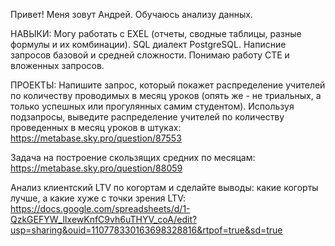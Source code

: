 Привет! Меня зовут Андрей.
Обучаюсь анализу данных. 


НАВЫКИ:
Могу работать с EXEL (отчеты, сводные таблицы, разные формулы и их комбинации).
SQL диалект PostgreSQL. Написние запросов базовой и средней сложности. Понимаю работу CTE  и вложенных запросов.


ПРОЕКТЫ:
Напишите запрос, который покажет распределение учителей по количеству проводимых в месяц уроков (опять же - не триальных, а только успешных или прогулянных самим студентом).
Используя подзапросы, выведите распределение учителей по количеству проведенных в месяц уроков в штуках:
https://metabase.sky.pro/question/87553

Задача на построение скользящих средних по месяцам:
https://metabase.sky.pro/question/88059

Анализ клиентский LTV по когортам и сделайте выводы: какие когорты лучше, а какие хуже с точки зрения LTV:
https://docs.google.com/spreadsheets/d/1-QzkGEFYW_lIxewKnfC9vh6uTHYV_coA/edit?usp=sharing&ouid=110778330163698328816&rtpof=true&sd=true

